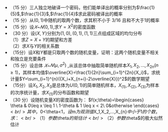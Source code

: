 -  （15 分）三人独立地破译一个密码，他们能单译出的概率分别为$\frac{1}{5}$,$\frac{1}{3}$,$\frac{1}{4}$求此密码被译出的概率 
-  （15 分）从$(0,1)$中随机的取两个数，求其积不小于 3/16 且和不大于$1$的概率 
-  （15 分）设$𝑋$~$𝑁(0,1)$,求$Y=X^2$的密度函数 
-  （30 分）设(𝑋, 𝑌)分别为$(1,0),(0,1),(1,1)$三点组成区域的均匀分布<br />（1）求$Z=X+Y$的期望和方差<br />（2）求$X$与$Y$的相关系数 
-  （15分）设$X$和$Y$都是只取两个数的随机变量，证明：这两个随机变量不相关和独立是充要条件 
-  （15 分）设总体 $𝑋$~$𝑁(\mu, \sigma^2)$ ,从该总体中抽取简单随机样本$X_1,X_2,...,X_{2n}(n\geq1)$，其样本均值$\overline{X}=\frac{1}{2n}\sum_{i=1}^{2n}{X_i}$，求统计量$Y=\sum_{i=1}^{n}({X_i+X_{n+i}-2\overline{X}})^2$的数学期望 
-  （15分）设$X_1,X_2,X_3$是总体为$U(0,1)$的简单随机样本，$X_{(1)},X_{(2)},X_{(3)}$为样本的次序统计量，求$X_{(1)}$的分布函数和期望 
-  （30 分）设随机变量$X$的密度函数为： $f(x;\theta)=\begin{cases}  
\theta & 0\leq x \leq 1 \\
1-\theta & 1 \leq x  < 2\\
0&otherwise
\end{cases}
$<br />其中，$0<\theta<1$，设$m$为观测值$X_1,X_2,...,X_{n}$中小于$1$的个数，求：<br />（1）参数$\theta$的矩估计<br />（2）参数$\theta$的极大似然估计 

